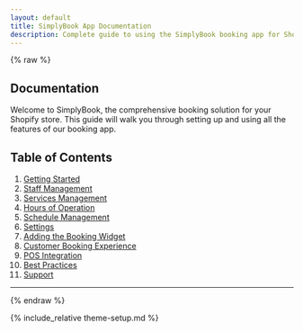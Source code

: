 ```yaml
---
layout: default
title: SimplyBook App Documentation
description: Complete guide to using the SimplyBook booking app for Shopify stores
---
```


{% raw %}
## Documentation

Welcome to SimplyBook, the comprehensive booking solution for your Shopify store. This guide will walk you through setting up and using all the features of our booking app.

## Table of Contents

1. [Getting Started](#getting-started)
2. [Staff Management](#staff-management)
3. [Services Management](#services-management)
4. [Hours of Operation](#hours-of-operation)
5. [Schedule Management](#schedule-management)
6. [Settings](#settings)
7. [Adding the Booking Widget](#adding-the-booking-widget-to-your-store)
8. [Customer Booking Experience](#customer-booking-experience)
9. [POS Integration](#pos-integration)
10. [Best Practices](#best-practices)
11. [Support](#support)

---

{% endraw %}

{% include_relative theme-setup.md %}


